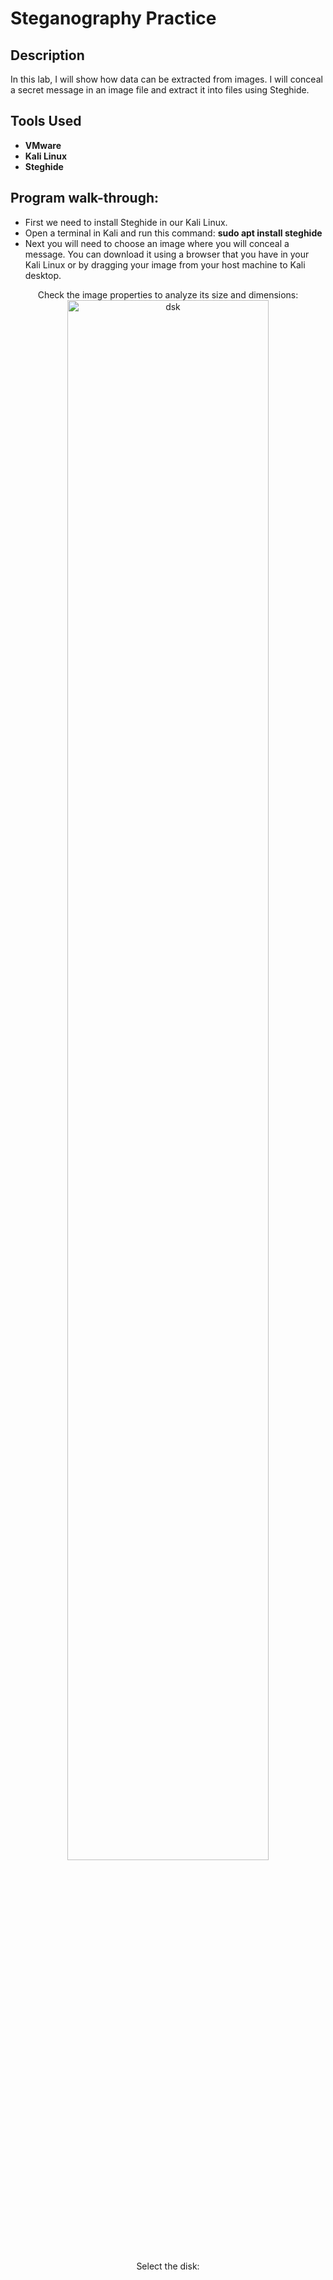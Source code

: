 <h1>Steganography Practice</h1>


<h2>Description</h2>
In this lab, I will show how data can be extracted from images. I will conceal a secret message in an image file and extract it into files using Steghide.<br/>

<h2>Tools Used</h2>

- <b>VMware</b> 
- <b>Kali Linux</b>
- <b>Steghide</b>


<h2>Program walk-through:</h2>

- First we need to install Steghide in our Kali Linux.
- Open a terminal in Kali and run this command: <b>sudo apt install steghide</b>
- Next you will need to choose an image where you will conceal a message. You can download it using a browser that you have in your Kali Linux or by dragging your image from your host machine to Kali desktop. 
 
<p align="center">
Check the image properties to analyze its size and dimensions: <br/>
<img src="https://github.com/irynak19/steg_practice/issues/1#issue-1672205650" width="80%" alt="dsk"/> 
<br />
<br />
Select the disk:  <br/>

<br />
<br />

</p>

<!--
 ```diff
- text in red
+ text in green
! text in orange
# text in gray
@@ text in purple (and bold)@@
```
--!>

